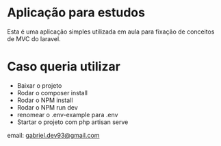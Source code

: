 # Aplicação para estudos 

Esta é uma aplicação simples utilizada em aula para fixação de conceitos de MVC do laravel. 

# Caso queria utilizar

- Baixar o projeto 
- Rodar o composer install 
- Rodar o NPM install 
- Rodar o NPM run dev 
- renomear o .env-example para .env 
- Startar o projeto com php artisan serve 


email: gabriel.dev93@gmail.com
